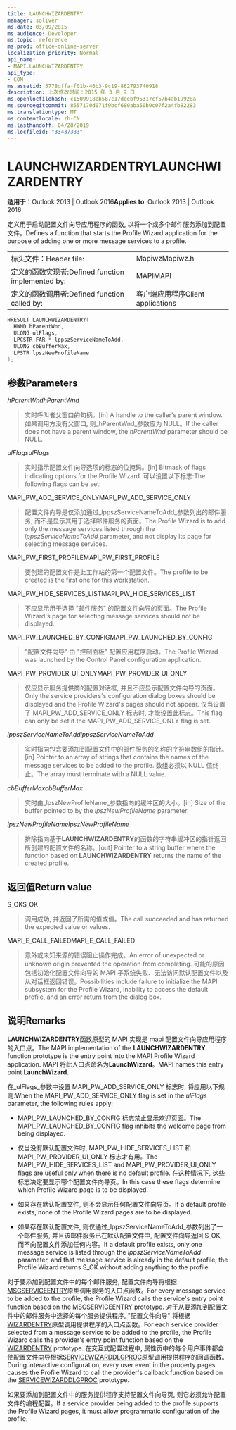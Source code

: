```yaml
---
title: LAUNCHWIZARDENTRY
manager: soliver
ms.date: 03/09/2015
ms.audience: Developer
ms.topic: reference
ms.prod: office-online-server
localization_priority: Normal
api_name:
- MAPI.LAUNCHWIZARDENTRY
api_type:
- COM
ms.assetid: 5778dffa-f01b-46b3-9c19-862793740918
description: 上次修改时间：2015 年 3 月 9 日
ms.openlocfilehash: c1509918eb587c17deebf95317cf57b4ab19928a
ms.sourcegitcommit: 8657170d071f9bcf680aba50b9c07f2a4fb82283
ms.translationtype: MT
ms.contentlocale: zh-CN
ms.lasthandoff: 04/28/2019
ms.locfileid: "33437383"
---
```

# <a name="launchwizardentry"></a><span data-ttu-id="d9971-103">LAUNCHWIZARDENTRY</span><span class="sxs-lookup"><span data-stu-id="d9971-103">LAUNCHWIZARDENTRY</span></span>

  
  
<span data-ttu-id="d9971-104">**适用于**：Outlook 2013 | Outlook 2016</span><span class="sxs-lookup"><span data-stu-id="d9971-104">**Applies to**: Outlook 2013 | Outlook 2016</span></span> 
  
<span data-ttu-id="d9971-105">定义用于启动配置文件向导应用程序的函数, 以将一个或多个邮件服务添加到配置文件。</span><span class="sxs-lookup"><span data-stu-id="d9971-105">Defines a function that starts the Profile Wizard application for the purpose of adding one or more message services to a profile.</span></span> 
  
|||
|:-----|:-----|
|<span data-ttu-id="d9971-106">标头文件：</span><span class="sxs-lookup"><span data-stu-id="d9971-106">Header file:</span></span>  <br/> |<span data-ttu-id="d9971-107">Mapiwz</span><span class="sxs-lookup"><span data-stu-id="d9971-107">Mapiwz.h</span></span>  <br/> |
|<span data-ttu-id="d9971-108">定义的函数实现者:</span><span class="sxs-lookup"><span data-stu-id="d9971-108">Defined function implemented by:</span></span>  <br/> |<span data-ttu-id="d9971-109">MAPI</span><span class="sxs-lookup"><span data-stu-id="d9971-109">MAPI</span></span>  <br/> |
|<span data-ttu-id="d9971-110">定义的函数调用者:</span><span class="sxs-lookup"><span data-stu-id="d9971-110">Defined function called by:</span></span>  <br/> |<span data-ttu-id="d9971-111">客户端应用程序</span><span class="sxs-lookup"><span data-stu-id="d9971-111">Client applications</span></span>  <br/> |
   
```cpp
HRESULT LAUNCHWIZARDENTRY(
  HWND hParentWnd,
  ULONG ulFlags,
  LPCSTR FAR * lppszServiceNameToAdd,
  ULONG cbBufferMax,
  LPSTR lpszNewProfileName
);
```

## <a name="parameters"></a><span data-ttu-id="d9971-112">参数</span><span class="sxs-lookup"><span data-stu-id="d9971-112">Parameters</span></span>

 <span data-ttu-id="d9971-113">_hParentWnd_</span><span class="sxs-lookup"><span data-stu-id="d9971-113">_hParentWnd_</span></span>
  
> <span data-ttu-id="d9971-114">实时呼叫者父窗口的句柄。</span><span class="sxs-lookup"><span data-stu-id="d9971-114">[in] A handle to the caller's parent window.</span></span> <span data-ttu-id="d9971-115">如果调用方没有父窗口, 则_hParentWnd_参数应为 NULL。</span><span class="sxs-lookup"><span data-stu-id="d9971-115">If the caller does not have a parent window, the  _hParentWnd_ parameter should be NULL.</span></span> 
    
 <span data-ttu-id="d9971-116">_ulFlags_</span><span class="sxs-lookup"><span data-stu-id="d9971-116">_ulFlags_</span></span>
  
> <span data-ttu-id="d9971-117">实时指示配置文件向导选项的标志的位掩码。</span><span class="sxs-lookup"><span data-stu-id="d9971-117">[in] Bitmask of flags indicating options for the Profile Wizard.</span></span> <span data-ttu-id="d9971-118">可以设置以下标志:</span><span class="sxs-lookup"><span data-stu-id="d9971-118">The following flags can be set:</span></span>
    
<span data-ttu-id="d9971-119">MAPI_PW_ADD_SERVICE_ONLY</span><span class="sxs-lookup"><span data-stu-id="d9971-119">MAPI_PW_ADD_SERVICE_ONLY</span></span> 
  
> <span data-ttu-id="d9971-120">配置文件向导是仅添加通过_lppszServiceNameToAdd_参数列出的邮件服务, 而不是显示其用于选择邮件服务的页面。</span><span class="sxs-lookup"><span data-stu-id="d9971-120">The Profile Wizard is to add only the message services listed through the  _lppszServiceNameToAdd_ parameter, and not display its page for selecting message services.</span></span> 
    
<span data-ttu-id="d9971-121">MAPI_PW_FIRST_PROFILE</span><span class="sxs-lookup"><span data-stu-id="d9971-121">MAPI_PW_FIRST_PROFILE</span></span> 
  
> <span data-ttu-id="d9971-122">要创建的配置文件是此工作站的第一个配置文件。</span><span class="sxs-lookup"><span data-stu-id="d9971-122">The profile to be created is the first one for this workstation.</span></span> 
    
<span data-ttu-id="d9971-123">MAPI_PW_HIDE_SERVICES_LIST</span><span class="sxs-lookup"><span data-stu-id="d9971-123">MAPI_PW_HIDE_SERVICES_LIST</span></span> 
  
> <span data-ttu-id="d9971-124">不应显示用于选择 "邮件服务" 的配置文件向导的页面。</span><span class="sxs-lookup"><span data-stu-id="d9971-124">The Profile Wizard's page for selecting message services should not be displayed.</span></span> 
    
<span data-ttu-id="d9971-125">MAPI_PW_LAUNCHED_BY_CONFIG</span><span class="sxs-lookup"><span data-stu-id="d9971-125">MAPI_PW_LAUNCHED_BY_CONFIG</span></span> 
  
> <span data-ttu-id="d9971-126">"配置文件向导" 由 "控制面板" 配置应用程序启动。</span><span class="sxs-lookup"><span data-stu-id="d9971-126">The Profile Wizard was launched by the Control Panel configuration application.</span></span> 
    
<span data-ttu-id="d9971-127">MAPI_PW_PROVIDER_UI_ONLY</span><span class="sxs-lookup"><span data-stu-id="d9971-127">MAPI_PW_PROVIDER_UI_ONLY</span></span> 
  
> <span data-ttu-id="d9971-128">仅应显示服务提供商的配置对话框, 并且不应显示配置文件向导的页面。</span><span class="sxs-lookup"><span data-stu-id="d9971-128">Only the service providers's configuration dialog boxes should be displayed and the Profile Wizard's pages should not appear.</span></span> <span data-ttu-id="d9971-129">仅当设置了 MAPI_PW_ADD_SERVICE_ONLY 标志时, 才能设置此标志。</span><span class="sxs-lookup"><span data-stu-id="d9971-129">This flag can only be set if the MAPI_PW_ADD_SERVICE_ONLY flag is set.</span></span> 
    
 <span data-ttu-id="d9971-130">_lppszServiceNameToAdd_</span><span class="sxs-lookup"><span data-stu-id="d9971-130">_lppszServiceNameToAdd_</span></span>
  
> <span data-ttu-id="d9971-131">实时指向包含要添加到配置文件中的邮件服务的名称的字符串数组的指针。</span><span class="sxs-lookup"><span data-stu-id="d9971-131">[in] Pointer to an array of strings that contains the names of the message services to be added to the profile.</span></span> <span data-ttu-id="d9971-132">数组必须以 NULL 值终止。</span><span class="sxs-lookup"><span data-stu-id="d9971-132">The array must terminate with a NULL value.</span></span> 
    
 <span data-ttu-id="d9971-133">_cbBufferMax_</span><span class="sxs-lookup"><span data-stu-id="d9971-133">_cbBufferMax_</span></span>
  
> <span data-ttu-id="d9971-134">实时由_lpszNewProfileName_参数指向的缓冲区的大小。</span><span class="sxs-lookup"><span data-stu-id="d9971-134">[in] Size of the buffer pointed to by the  _lpszNewProfileName_ parameter.</span></span> 
    
 <span data-ttu-id="d9971-135">_lpszNewProfileName_</span><span class="sxs-lookup"><span data-stu-id="d9971-135">_lpszNewProfileName_</span></span>
  
> <span data-ttu-id="d9971-136">排除指向基于**LAUNCHWIZARDENTRY**的函数的字符串缓冲区的指针返回所创建的配置文件的名称。</span><span class="sxs-lookup"><span data-stu-id="d9971-136">[out] Pointer to a string buffer where the function based on **LAUNCHWIZARDENTRY** returns the name of the created profile.</span></span> 
    
## <a name="return-value"></a><span data-ttu-id="d9971-137">返回值</span><span class="sxs-lookup"><span data-stu-id="d9971-137">Return value</span></span>

<span data-ttu-id="d9971-138">S_OK</span><span class="sxs-lookup"><span data-stu-id="d9971-138">S_OK</span></span> 
  
> <span data-ttu-id="d9971-139">调用成功, 并返回了所需的值或值。</span><span class="sxs-lookup"><span data-stu-id="d9971-139">The call succeeded and has returned the expected value or values.</span></span> 
    
<span data-ttu-id="d9971-140">MAPI_E_CALL_FAILED</span><span class="sxs-lookup"><span data-stu-id="d9971-140">MAPI_E_CALL_FAILED</span></span> 
  
> <span data-ttu-id="d9971-141">意外或未知来源的错误阻止操作完成。</span><span class="sxs-lookup"><span data-stu-id="d9971-141">An error of unexpected or unknown origin prevented the operation from completing.</span></span> <span data-ttu-id="d9971-142">可能的原因包括初始化配置文件向导的 MAPI 子系统失败、无法访问默认配置文件以及从对话框返回错误。</span><span class="sxs-lookup"><span data-stu-id="d9971-142">Possibilities include failure to initialize the MAPI subsystem for the Profile Wizard, inability to access the default profile, and an error return from the dialog box.</span></span>
    
## <a name="remarks"></a><span data-ttu-id="d9971-143">说明</span><span class="sxs-lookup"><span data-stu-id="d9971-143">Remarks</span></span>

<span data-ttu-id="d9971-144">**LAUNCHWIZARDENTRY**函数原型的 MAPI 实现是 mapi 配置文件向导应用程序的入口点。</span><span class="sxs-lookup"><span data-stu-id="d9971-144">The MAPI implementation of the **LAUNCHWIZARDENTRY** function prototype is the entry point into the MAPI Profile Wizard application.</span></span> <span data-ttu-id="d9971-145">MAPI 将此入口点命名为**LaunchWizard**。</span><span class="sxs-lookup"><span data-stu-id="d9971-145">MAPI names this entry point **LaunchWizard**.</span></span> 
  
<span data-ttu-id="d9971-146">在_ulFlags_参数中设置 MAPI_PW_ADD_SERVICE_ONLY 标志时, 将应用以下规则:</span><span class="sxs-lookup"><span data-stu-id="d9971-146">When the MAPI_PW_ADD_SERVICE_ONLY flag is set in the  _ulFlags_ parameter, the following rules apply:</span></span> 
  
- <span data-ttu-id="d9971-147">MAPI_PW_LAUNCHED_BY_CONFIG 标志禁止显示欢迎页面。</span><span class="sxs-lookup"><span data-stu-id="d9971-147">The MAPI_PW_LAUNCHED_BY_CONFIG flag inhibits the welcome page from being displayed.</span></span> 
    
- <span data-ttu-id="d9971-148">仅当没有默认配置文件时, MAPI_PW_HIDE_SERVICES_LIST 和 MAPI_PW_PROVIDER_UI_ONLY 标志才有用。</span><span class="sxs-lookup"><span data-stu-id="d9971-148">The MAPI_PW_HIDE_SERVICES_LIST and MAPI_PW_PROVIDER_UI_ONLY flags are useful only when there is no default profile.</span></span> <span data-ttu-id="d9971-149">在这种情况下, 这些标志决定要显示哪个配置文件向导页。</span><span class="sxs-lookup"><span data-stu-id="d9971-149">In this case these flags determine which Profile Wizard page is to be displayed.</span></span> 
    
- <span data-ttu-id="d9971-150">如果存在默认配置文件, 则不会显示任何配置文件向导页。</span><span class="sxs-lookup"><span data-stu-id="d9971-150">If a default profile exists, none of the Profile Wizard pages are to be displayed.</span></span> 
    
- <span data-ttu-id="d9971-151">如果存在默认配置文件, 则仅通过_lppszServiceNameToAdd_参数列出了一个邮件服务, 并且该邮件服务已在默认配置文件中, 配置文件向导返回 S_OK, 而不向配置文件添加任何内容。</span><span class="sxs-lookup"><span data-stu-id="d9971-151">If a default profile exists, only one message service is listed through the  _lppszServiceNameToAdd_ parameter, and that message service is already in the default profile, the Profile Wizard returns S_OK without adding anything to the profile.</span></span> 
    
<span data-ttu-id="d9971-152">对于要添加到配置文件中的每个邮件服务, 配置文件向导将根据[MSGSERVICEENTRY](msgserviceentry.md)原型调用服务的入口点函数。</span><span class="sxs-lookup"><span data-stu-id="d9971-152">For every message service to be added to the profile, the Profile Wizard calls the service's entry point function based on the [MSGSERVICEENTRY](msgserviceentry.md) prototype.</span></span> <span data-ttu-id="d9971-153">对于从要添加到配置文件中的邮件服务中选择的每个服务提供程序, "配置文件向导" 将根据[WIZARDENTRY](wizardentry.md)原型调用提供程序的入口点函数。</span><span class="sxs-lookup"><span data-stu-id="d9971-153">For each service provider selected from a message service to be added to the profile, the Profile Wizard calls the provider's entry point function based on the [WIZARDENTRY](wizardentry.md) prototype.</span></span> <span data-ttu-id="d9971-154">在交互式配置过程中, 属性页中的每个用户事件都会使配置文件向导根据[SERVICEWIZARDDLGPROC](servicewizarddlgproc.md)原型调用提供程序的回调函数。</span><span class="sxs-lookup"><span data-stu-id="d9971-154">During interactive configuration, every user event in the property pages causes the Profile Wizard to call the provider's callback function based on the [SERVICEWIZARDDLGPROC](servicewizarddlgproc.md) prototype.</span></span> 
  
<span data-ttu-id="d9971-155">如果要添加到配置文件中的服务提供程序支持配置文件向导页, 则它必须允许配置文件的编程配置。</span><span class="sxs-lookup"><span data-stu-id="d9971-155">If a service provider being added to the profile supports the Profile Wizard pages, it must allow programmatic configuration of the profile.</span></span>
  

